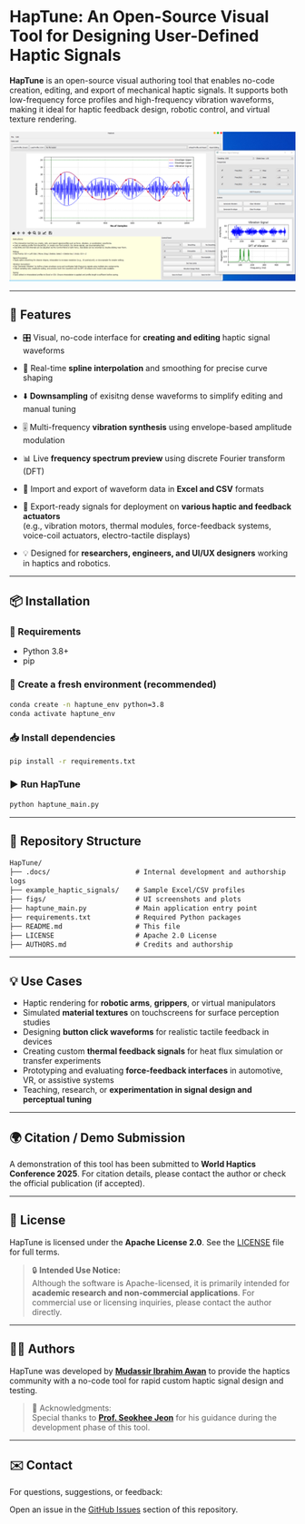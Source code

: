# HapTune: An Open-Source Visual Tool for Designing User-Defined Haptic Signals

**HapTune** is an open-source visual authoring tool that enables no-code creation, editing, and export of mechanical haptic signals. It supports both low-frequency force profiles and high-frequency vibration waveforms, making it ideal for haptic feedback design, robotic control, and virtual texture rendering.

![HapTune Demo](figs/CustomvibrationWaveform.PNG)

---

## 🚀 Features

* 🎛️ Visual, no-code interface for **creating and editing** haptic signal waveforms  
* 🔁 Real-time **spline interpolation** and smoothing for precise curve shaping  
* ⬇️ **Downsampling** of exisitng dense waveforms to simplify editing and manual tuning
* 🎚️ Multi-frequency **vibration synthesis** using envelope-based amplitude modulation  
* 📊 Live **frequency spectrum preview** using discrete Fourier transform (DFT)  
* 📁 Import and export of waveform data in **Excel and CSV** formats  
* 🔧 Export-ready signals for deployment on **various haptic and feedback actuators**  
   (e.g., vibration motors, thermal modules, force-feedback systems, voice-coil actuators, electro-tactile displays)


* 💡 Designed for **researchers, engineers, and UI/UX designers** working in haptics and robotics.

---

## 📦 Installation

### 🔧 Requirements

* Python 3.8+
* pip

### 🧪 Create a fresh environment (recommended)

```bash
conda create -n haptune_env python=3.8
conda activate haptune_env
```

### 📥 Install dependencies

```bash
pip install -r requirements.txt
```

### ▶️ Run HapTune

```bash
python haptune_main.py
```

---

## 📂 Repository Structure

```
HapTune/
├── .docs/                     # Internal development and authorship logs
├── example_haptic_signals/    # Sample Excel/CSV profiles
├── figs/                      # UI screenshots and plots
├── haptune_main.py            # Main application entry point
├── requirements.txt           # Required Python packages
├── README.md                  # This file
├── LICENSE                    # Apache 2.0 License
├── AUTHORS.md                 # Credits and authorship
```

---

## 💡 Use Cases

* Haptic rendering for **robotic arms**, **grippers**, or virtual manipulators  
* Simulated **material textures** on touchscreens for surface perception studies  
* Designing **button click waveforms** for realistic tactile feedback in devices  
* Creating custom **thermal feedback signals** for heat flux simulation or transfer experiments  
* Prototyping and evaluating **force-feedback interfaces** in automotive, VR, or assistive systems  
* Teaching, research, or **experimentation in signal design and perceptual tuning**


---

## 🌍 Citation / Demo Submission

A demonstration of this tool has been submitted to **World Haptics Conference 2025**. For citation details, please contact the author or check the official publication (if accepted).

---

## 📑 License

HapTune is licensed under the **Apache License 2.0**. See the [LICENSE](LICENSE) file for full terms.

> 🔒 **Intended Use Notice:**  
> Although the software is Apache-licensed, it is primarily intended for **academic research and non-commercial applications**. For commercial use or licensing inquiries, please contact the author directly.

---
## 👨‍🔬 Authors

HapTune was developed by **[Mudassir Ibrahim Awan](https://scholar.google.com/citations?user=DJKWlwoAAAAJ)** to provide the haptics community with a no-code tool for rapid custom haptic signal design and testing.

> 🧭 Acknowledgments:  
> Special thanks to **[Prof. Seokhee Jeon](http://haptics.khu.ac.kr/jeon/)** for his guidance during the development phase of this tool.

---


## ✉️ Contact

For questions, suggestions, or feedback:

Open an issue in the [GitHub Issues](https://github.com/mudassir-awan/HapTune/issues) section of this repository.

